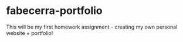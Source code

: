 # fabecerra-portfolio

This will be my first homework assignment - creating my own personal website + portfolio!
